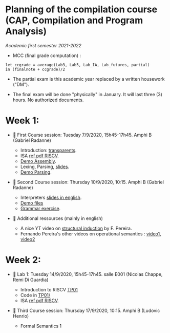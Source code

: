 # Planning of the compilation course (CAP, Compilation and Program Analysis)
_Academic first semester 2021-2022_

* MCC (final grade computation) : 
```
let ccgrade = average(Lab3, Lab5, Lab_IA, Lab_futures, partial)
in (finalnote + ccgrade)/2
```
* The partial exam is this academic year replaced by a written housework ("DM").

* The final exam will be done "physically" in January. It will last three (3) hours. No authorized documents.

# Week 1: 

- :book: First Course session: Tuesday 7/9/2020, 15h45-17h45. Amphi B (Gabriel Radanne)
  
  * Introduction: [transparents](https://compil-lyon.gitlabpages.inria.fr/cap21/capmif_cours01_intro_et_archi.pdf).
  * ISA [ref pdf RISCV](https://compil-lyon.gitlabpages.inria.fr/cap21/riscv_isa.pdf).
  * [Demo Assembly](https://compil-lyon.gitlabpages.inria.fr/cap21/demo20.s).
  * Lexing, Parsing, [slides](https://compil-lyon.gitlabpages.inria.fr/cap21/capmif_cours02_lexing_parsing.pdf).
  * [Demo Parsing](https://compil-lyon.gitlabpages.inria.fr/cap21/ANTLRExamples.tar.xz).

- :book: Second Course session: Thursday 10/9/2020, 10:15. Amphi B (Gabriel Radanne)

  * Interpreters [slides in english](https://compil-lyon.gitlabpages.inria.fr/cap21/capmif_cours03_interpreters.pdf).
  * [Demo files](https://compil-lyon.gitlabpages.inria.fr/cap21/ANTLRExamples.tar.xz)
  * [Grammar exercise](https://compil-lyon.gitlabpages.inria.fr/cap21/TD2.pdf).

- :rocket: Additional ressources (mainly in english)

	* A nice YT video on [structural induction](https://www.youtube.com/watch?v=2o3EzvfgTiQ) by F. Pereira.
	* Fernando Pereira's other videos on operational semantics : [video1](https://www.youtube.com/watch?v=bOzbRhXvtlY), [video2](https://www.youtube.com/watch?v=aiBKOuM5iEA)

# Week 2:

- :hammer: Lab 1: Tuesday 14/9/2020, 15h45-17h45. salle E001 (Nicolas Chappe, Remi Di Guardia)

    * Introduction to RISCV [TP01](TP01/tp1.pdf)
    * Code in [TP01/](TP01/)
    * ISA [ref pdf RISCV](https://compil-lyon.gitlabpages.inria.fr/cap21/riscv_isa.pdf).

- :book: Third Course session: Thursday 17/9/2020, 10:15. Amphi B (Ludovic Henrio)

    * Formal Semantics 1
